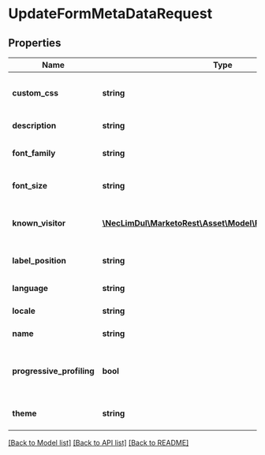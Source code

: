 # UpdateFormMetaDataRequest

## Properties
Name | Type | Description | Notes
------------ | ------------- | ------------- | -------------
**custom_css** | **string** | Custom CSS to apply to the form | [optional] 
**description** | **string** | Description of the form | [optional] 
**font_family** | **string** | font-family property for the form | [optional] 
**font_size** | **string** | font-size property of the form | [optional] 
**known_visitor** | [**\NecLimDul\MarketoRest\Asset\Model\FormKnownVisitorDTO**](FormKnownVisitorDTO.md) | Known visitor behavior for the form | [optional] 
**label_position** | **string** | Default positioning of labels. | [optional] 
**language** | **string** | Language of the form | [optional] 
**locale** | **string** | Locale of the form | [optional] 
**name** | **string** | Name of the form | [optional] 
**progressive_profiling** | **bool** | Whether progressive profiling is enabled for the form | [optional] 
**theme** | **string** | CSS theme for the form to use | [optional] 

[[Back to Model list]](../README.md#documentation-for-models) [[Back to API list]](../README.md#documentation-for-api-endpoints) [[Back to README]](../README.md)



